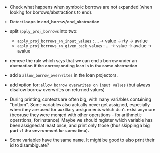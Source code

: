 * Check what happens when symbolic borrows are not expanded (when looking for
  borrows/abstractions to end).

* Detect loops in end_borrow/end_abstraction

* split `apply_proj_borrows` into two:
  * `apply_proj_borrows_on_input_values` : ... -> value -> rty -> avalue
  * `apply_proj_borrows_on_given_back_values` : ... -> value -> avalue -> avalue

* remove the rule which says that we can end a borrow under an abstraction if
  the corresponding loan is in the same abstraction

* add a `allow_borrow_overwrites` in the loan projectors.

* add option for: `allow_borrow_overwrites_on_input_values`
  (but always disallow borrow overwrites on returned values)

* During printing, contexts are often big, with many variables containing "bottom".
  Some variables also actually never get assigned, especially when they are used
  for auxiliary assignments which don't exist anymore (because they were merged
  with other operations - for arithmetic operations, for instance).
  Maybe we should register which variable has been assigned at least once, and
  print only those (thus skipping a big part of the environment for some time).

* Some variables have the same name. It might be good to also print their id
  to disambiguate?
